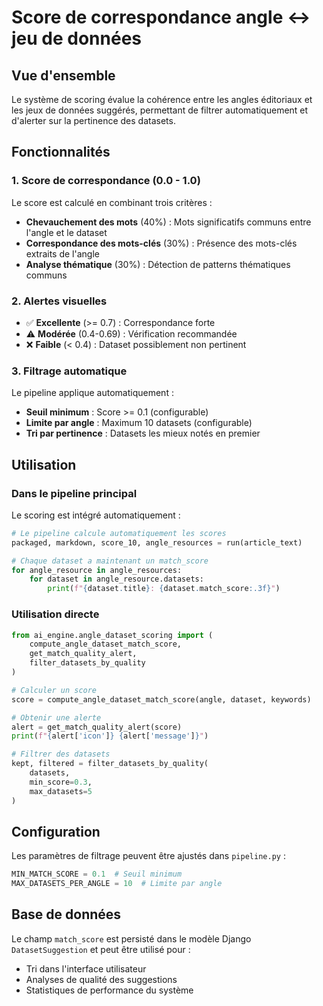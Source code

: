 # Score de correspondance angle ↔ jeu de données

## Vue d'ensemble

Le système de scoring évalue la cohérence entre les angles éditoriaux et les jeux de données suggérés, permettant de filtrer automatiquement et d'alerter sur la pertinence des datasets.

## Fonctionnalités

### 1. Score de correspondance (0.0 - 1.0)

Le score est calculé en combinant trois critères :
- **Chevauchement des mots** (40%) : Mots significatifs communs entre l'angle et le dataset
- **Correspondance des mots-clés** (30%) : Présence des mots-clés extraits de l'angle
- **Analyse thématique** (30%) : Détection de patterns thématiques communs

### 2. Alertes visuelles

- ✅ **Excellente** (>= 0.7) : Correspondance forte
- ⚠️ **Modérée** (0.4-0.69) : Vérification recommandée
- ❌ **Faible** (< 0.4) : Dataset possiblement non pertinent

### 3. Filtrage automatique

Le pipeline applique automatiquement :
- **Seuil minimum** : Score >= 0.1 (configurable)
- **Limite par angle** : Maximum 10 datasets (configurable)
- **Tri par pertinence** : Datasets les mieux notés en premier

## Utilisation

### Dans le pipeline principal

Le scoring est intégré automatiquement :

```python
# Le pipeline calcule automatiquement les scores
packaged, markdown, score_10, angle_resources = run(article_text)

# Chaque dataset a maintenant un match_score
for angle_resource in angle_resources:
    for dataset in angle_resource.datasets:
        print(f"{dataset.title}: {dataset.match_score:.3f}")
```

### Utilisation directe

```python
from ai_engine.angle_dataset_scoring import (
    compute_angle_dataset_match_score,
    get_match_quality_alert,
    filter_datasets_by_quality
)

# Calculer un score
score = compute_angle_dataset_match_score(angle, dataset, keywords)

# Obtenir une alerte
alert = get_match_quality_alert(score)
print(f"{alert['icon']} {alert['message']}")

# Filtrer des datasets
kept, filtered = filter_datasets_by_quality(
    datasets, 
    min_score=0.3, 
    max_datasets=5
)
```

## Configuration

Les paramètres de filtrage peuvent être ajustés dans `pipeline.py` :

```python
MIN_MATCH_SCORE = 0.1  # Seuil minimum
MAX_DATASETS_PER_ANGLE = 10  # Limite par angle
```

## Base de données

Le champ `match_score` est persisté dans le modèle Django `DatasetSuggestion` et peut être utilisé pour :
- Tri dans l'interface utilisateur
- Analyses de qualité des suggestions
- Statistiques de performance du système